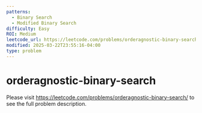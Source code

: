 ```yaml
---
patterns:
  - Binary Search
  - Modified Binary Search
difficulty: Easy
ROI: Medium
leetcode_url: https://leetcode.com/problems/orderagnostic-binary-search/
modified: 2025-03-22T23:55:16-04:00
type: problem
---
```


# orderagnostic-binary-search

Please visit https://leetcode.com/problems/orderagnostic-binary-search/ to see the full problem description.
